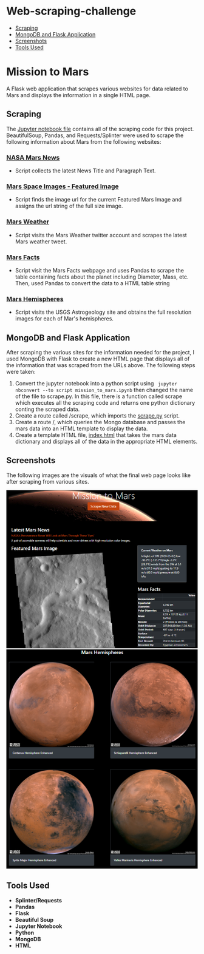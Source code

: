 # Web-scraping-challenge
- [Scraping](https://github.com/sahobitayo/web-scraping-challenge#scraping)
- [MongoDB and Flask Application](https://github.com/sahobitayo/web-scraping-challenge#mongodb-and-flask-application)
- [Screenshots](https://github.com/sahobitayo/web-scraping-challenge#screenshots)
- [Tools Used](https://github.com/sahobitayo/web-scraping-challenge#tools-used)


# Mission to Mars
A Flask web application that scrapes various websites for data related to Mars and displays the information in a single HTML page.


## Scraping
The [Jupyter notebook file](https://github.com/sahobitayo/web-scraping-challenge/blob/master/Missions_to_Mars/mission_to_mars.ipynb) contains all of the scraping code for this project. BeautifulSoup, Pandas, and Requests/Splinter were used to scrape the following information about Mars from the following websites:

### [NASA Mars News](https://mars.nasa.gov/news/?page=0&per_page=40&order=publish_date+desc%2Ccreated_at+desc&search=&category=19%2C165%2C184%2C204&blank_scope=Latest)
- Script collects the latest News Title and Paragraph Text.

### [Mars Space Images - Featured Image](https://www.jpl.nasa.gov/spaceimages/?search=&category=Mars)
- Script finds the image url for the current Featured Mars Image and assigns the url string of the full size image.

### [Mars Weather](https://twitter.com/marswxreport?lang=en)
- Script visits the Mars Weather twitter account and scrapes the latest Mars weather tweet.

### [Mars Facts](https://space-facts.com/mars/)
- Script visit the Mars Facts webpage and uses Pandas to scrape the table containing facts about the planet including Diameter, Mass, etc. Then, used Pandas to convert the data to a HTML table string

### [Mars Hemispheres](https://astrogeology.usgs.gov/search/results?q=hemisphere+enhanced&k1=target&v1=Mars)
- Script visits the USGS Astrogeology site and obtains the full resolution images for each of Mar's hemispheres.


## MongoDB and Flask Application
After scraping the various sites for the information needed for the project, I used MongoDB with Flask  to create a new HTML page that displays all of the information that was scraped from the URLs above. The following steps were taken:

1. Convert the jupyter notebook into a python script using ``` jupyter nbconvert --to script mission_to_mars.ipynb``` then changed the name of the file to scrape.py. In this file, there is a function called scrape which executes all the scraping code and returns one python dictionary conting the scraped data.
2. Create a route called /scrape, which imports the [scrape.py](https://github.com/sahobitayo/web-scraping-challenge/blob/master/Missions_to_Mars/scrape_mars.py) script.
3. Create a route /, which queries the Mongo database and passes the mars data into an HTML template to display the data.
4. Create a template HTML file, [index.html](https://github.com/sahobitayo/web-scraping-challenge/blob/master/Missions_to_Mars/templates/index.html) that takes the mars data dictionary and displays all of the data in the appropriate HTML elements.


## Screenshots
The following images are the visuals of what the final web page looks like after scraping from various sites. 

<img src="Missions_to_Mars/mars_screenshot1.png">

<img src="Missions_to_Mars/mars_screenshot2.png" >


## Tools Used
- **Splinter/Requests**
- **Pandas**
- **Flask**
- **Beautiful Soup**
- **Jupyter Notebook**
- **Python**
- **MongoDB**
- **HTML**





